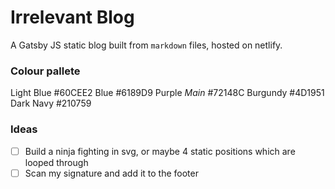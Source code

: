 # Irrelevant Blog

A Gatsby JS static blog built from `markdown` files, hosted on netlify.

### Colour pallete

Light Blue #60CEE2
Blue #6189D9
Purple _Main_ #72148C
Burgundy #4D1951
Dark Navy #210759

### Ideas

- [ ] Build a ninja fighting in svg, or maybe 4 static positions which are looped through
- [ ] Scan my signature and add it to the footer
